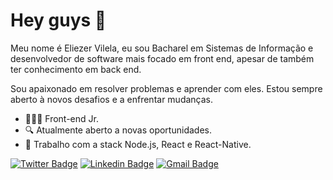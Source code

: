 # Hey guys 👋 

Meu nome é Eliezer Vilela, eu sou Bacharel em Sistemas de Informação e desenvolvedor de software mais focado em front end, apesar de também ter conhecimento em back end.

Sou apaixonado em resolver problemas e aprender com eles. Estou sempre aberto à novos desafios e a enfrentar mudanças.

-   👨🏻‍💻 Front-end Jr.
- 🔍 Atualmente aberto a novas oportunidades.
- 📰 Trabalho com a stack Node.js, React e React-Native.

[![Twitter Badge](https://img.shields.io/badge/-@Eliezer_Lincon-6633cc?style=flat-square&labelColor=6633cc&logo=twitter&logoColor=white&link=https://twitter.com/Eliezer_Lincon)](https://twitter.com/Eliezer_Lincon) 
[![Linkedin Badge](https://img.shields.io/badge/-eliezer-lincon-vilela-6633cc?style=flat-square&logo=Linkedin&logoColor=white&link=https://www.linkedin.com/in/eliezer-lincon-vilela/)](https://www.linkedin.com/in/eliezer-lincon-vilela/) 
[![Gmail Badge](https://img.shields.io/badge/-diego.schell.f@gmail.com-6633cc?style=flat-square&logo=Gmail&logoColor=white&link=mailto:diego.schell.f@gmail.com)](mailto:diego.schell.f@gmail.com)
